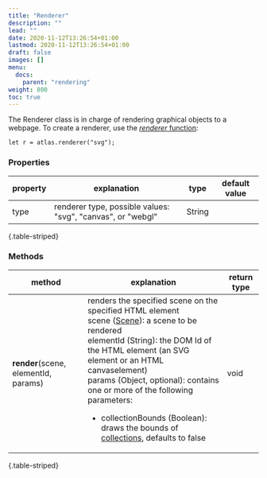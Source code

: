 ```yaml
---
title: "Renderer"
description: ""
lead: ""
date: 2020-11-12T13:26:54+01:00
lastmod: 2020-11-12T13:26:54+01:00
draft: false
images: []
menu:
  docs:
    parent: "rendering"
weight: 800
toc: true
---
```


The Renderer class is in charge of rendering graphical objects to a webpage. To create a renderer, use the [_renderer_ function](../../global/func/#create-objects): 

    let r = atlas.renderer("svg");

### Properties
| property |  explanation   | type | default value |
| --- | --- | --- | --- |
| type | renderer type, possible values: "svg", "canvas", or "webgl" | String | |
{.table-striped}

### Methods
| method |  explanation   | return type |
| --- | --- | --- |
| **render**(scene, elementId, params) | renders the specified scene on the specified HTML element<br>scene ([Scene](../../group/scene)): a scene to be rendered<br>elementId (String): the DOM Id of the HTML element (an SVG element or an HTML canvaselement)<br>params (Object, optional): contains one or more of the following parameters:<ul><li>collectionBounds (Boolean): draws the bounds of [collections](../../group/collection/), defaults to false</li></ul> | void |
{.table-striped}
